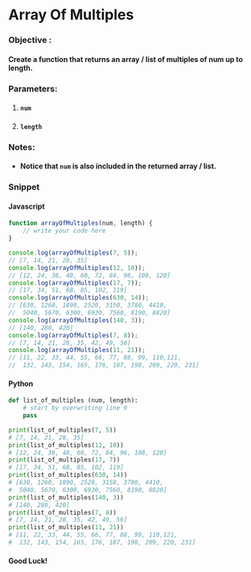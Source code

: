 # Array Of Multiples

### Objective :

#### Create a function that returns an array / list of multiples of num up to length.

### Parameters:

1. #### ```num``` 

2. #### ```length``` 

### Notes:

- #### Notice that ```num``` is also included in the returned array / list.

### Snippet

#### Javascript

```javascript
function arrayOfMultiples(num, length) {
	// write your code here
}

console.log(arrayOfMultiples(7, 5));
// [7, 14, 21, 28, 35]
console.log(arrayOfMultiples(12, 10));
// [12, 24, 36, 48, 60, 72, 84, 96, 108, 120]
console.log(arrayOfMultiples(17, 7));
// [17, 34, 51, 68, 85, 102, 119]
console.log(arrayOfMultiples(630, 14));
// [630, 1260, 1890, 2520, 3150, 3780, 4410,
//  5040, 5670, 6300, 6930, 7560, 8190, 8820]
console.log(arrayOfMultiples(140, 3));
// [140, 280, 420]
console.log(arrayOfMultiples(7, 8));
// [7, 14, 21, 28, 35, 42, 49, 56]
console.log(arrayOfMultiples(11, 21));
// [11, 22, 33, 44, 55, 66, 77, 88, 99, 110,121,
//  132, 143, 154, 165, 176, 187, 198, 209, 220, 231]

```

#### Python

```python
def list_of_multiples (num, length):
    # start by overwriting line 9
    pass

print(list_of_multiples(7, 5))
# [7, 14, 21, 28, 35]
print(list_of_multiples(12, 10))
# [12, 24, 36, 48, 60, 72, 84, 96, 108, 120]
print(list_of_multiples(17, 7))
# [17, 34, 51, 68, 85, 102, 119]
print(list_of_multiples(630, 14))
# [630, 1260, 1890, 2520, 3150, 3780, 4410,
#  5040, 5670, 6300, 6930, 7560, 8190, 8820]
print(list_of_multiples(140, 3))
# [140, 280, 420]
print(list_of_multiples(7, 8))
# [7, 14, 21, 28, 35, 42, 49, 56]
print(list_of_multiples(11, 21))
# [11, 22, 33, 44, 55, 66, 77, 88, 99, 110,121,
#  132, 143, 154, 165, 176, 187, 198, 209, 220, 231]
```

#### Good Luck!